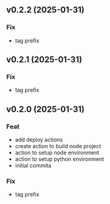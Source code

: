## v0.2.2 (2025-01-31)

### Fix

- tag prefix

## v0.2.1 (2025-01-31)

### Fix

- tag prefix

## v0.2.0 (2025-01-31)

### Feat

- add deploy actions
- create action to build node project
- action to setup node environment
- action to setup python environment
- initial commita

### Fix

- tag prefix

